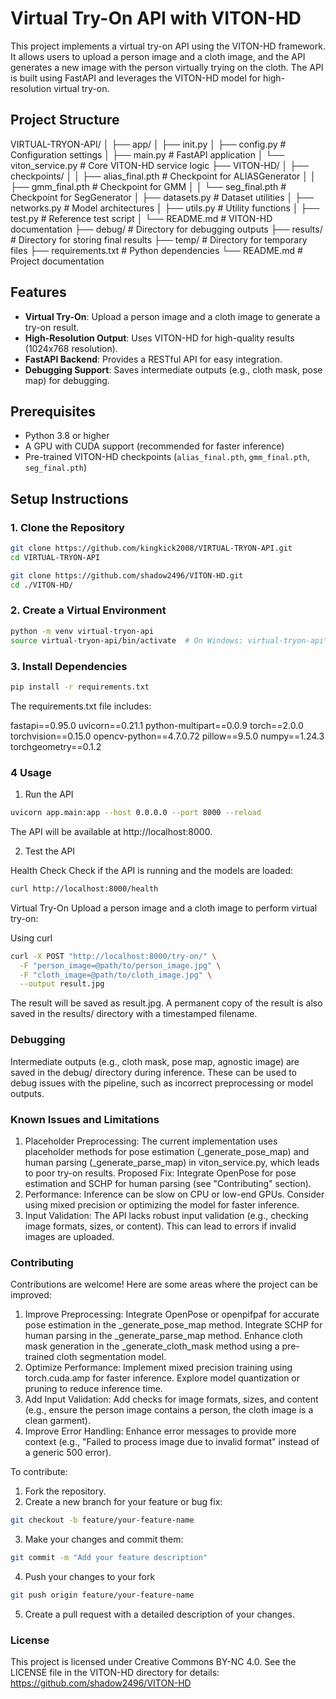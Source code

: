 # Virtual Try-On API with VITON-HD

This project implements a virtual try-on API using the VITON-HD framework. It allows users to upload a person image and a cloth image, and the API generates a new image with the person virtually trying on the cloth. The API is built using FastAPI and leverages the VITON-HD model for high-resolution virtual try-on.

## Project Structure
VIRTUAL-TRYON-API/
│
├── app/
│   ├── init.py
│   ├── config.py          # Configuration settings
│   ├── main.py            # FastAPI application
│   └── viton_service.py   # Core VITON-HD service logic
├── VITON-HD/
│   ├── checkpoints/
│   │   ├── alias_final.pth  # Checkpoint for ALIASGenerator
│   │   ├── gmm_final.pth    # Checkpoint for GMM
│   │   └── seg_final.pth    # Checkpoint for SegGenerator
│   ├── datasets.py          # Dataset utilities
│   ├── networks.py          # Model architectures
│   ├── utils.py             # Utility functions
│   ├── test.py              # Reference test script
│   └── README.md            # VITON-HD documentation
├── debug/                   # Directory for debugging outputs
├── results/                 # Directory for storing final results
├── temp/                    # Directory for temporary files
├── requirements.txt         # Python dependencies
└── README.md                # Project documentation


## Features

- **Virtual Try-On**: Upload a person image and a cloth image to generate a try-on result.
- **High-Resolution Output**: Uses VITON-HD for high-quality results (1024x768 resolution).
- **FastAPI Backend**: Provides a RESTful API for easy integration.
- **Debugging Support**: Saves intermediate outputs (e.g., cloth mask, pose map) for debugging.

## Prerequisites

- Python 3.8 or higher
- A GPU with CUDA support (recommended for faster inference)
- Pre-trained VITON-HD checkpoints (`alias_final.pth`, `gmm_final.pth`, `seg_final.pth`)

## Setup Instructions

### 1. Clone the Repository

```bash
git clone https://github.com/kingkick2008/VIRTUAL-TRYON-API.git
cd VIRTUAL-TRYON-API

git clone https://github.com/shadow2496/VITON-HD.git
cd ./VITON-HD/

```


### 2. Create a Virtual Environment
```bash
python -m venv virtual-tryon-api
source virtual-tryon-api/bin/activate  # On Windows: virtual-tryon-api\Scripts\activate
```

### 3. Install Dependencies

```bash
pip install -r requirements.txt
```

The requirements.txt file includes:


fastapi==0.95.0
uvicorn==0.21.1
python-multipart==0.0.9
torch==2.0.0
torchvision==0.15.0
opencv-python==4.7.0.72
pillow==9.5.0
numpy==1.24.3
torchgeometry==0.1.2


### 4 Usage
1. Run the API
```bash
uvicorn app.main:app --host 0.0.0.0 --port 8000 --reload
```
The API will be available at http://localhost:8000.

2. Test the API

Health Check
Check if the API is running and the models are loaded:


```bash
curl http://localhost:8000/health
```
Virtual Try-On
Upload a person image and a cloth image to perform virtual try-on:

Using curl
```bash
curl -X POST "http://localhost:8000/try-on/" \
  -F "person_image=@path/to/person_image.jpg" \
  -F "cloth_image=@path/to/cloth_image.jpg" \
  --output result.jpg

```


The result will be saved as result.jpg. A permanent copy of the result is also saved in the results/ directory with a timestamped filename.

### Debugging
Intermediate outputs (e.g., cloth mask, pose map, agnostic image) are saved in the debug/ directory during inference. These can be used to debug issues with the pipeline, such as incorrect preprocessing or model outputs.

### Known Issues and Limitations
1. Placeholder Preprocessing:
The current implementation uses placeholder methods for pose estimation (_generate_pose_map) and human parsing (_generate_parse_map) in viton_service.py, which leads to poor try-on results.
Proposed Fix: Integrate OpenPose for pose estimation and SCHP for human parsing (see "Contributing" section).
2. Performance:
Inference can be slow on CPU or low-end GPUs. Consider using mixed precision or optimizing the model for faster inference.
3. Input Validation:
The API lacks robust input validation (e.g., checking image formats, sizes, or content). This can lead to errors if invalid images are uploaded.


### Contributing
Contributions are welcome! Here are some areas where the project can be improved:

1. Improve Preprocessing:
Integrate OpenPose or openpifpaf for accurate pose estimation in the _generate_pose_map method.
Integrate SCHP for human parsing in the _generate_parse_map method.
Enhance cloth mask generation in the _generate_cloth_mask method using a pre-trained cloth segmentation model.
2. Optimize Performance:
Implement mixed precision training using torch.cuda.amp for faster inference.
Explore model quantization or pruning to reduce inference time.
3. Add Input Validation:
Add checks for image formats, sizes, and content (e.g., ensure the person image contains a person, the cloth image is a clean garment).
4. Improve Error Handling:
Enhance error messages to provide more context (e.g., "Failed to process image due to invalid format" instead of a generic 500 error).


To contribute:

1. Fork the repository.
2. Create a new branch for your feature or bug fix:
``` bash
git checkout -b feature/your-feature-name
``` 
3. Make your changes and commit them:
``` bash
git commit -m "Add your feature description"
```
4. Push your changes to your fork
``` bash
git push origin feature/your-feature-name
```
5. Create a pull request with a detailed description of your changes.


### License
This project is licensed under Creative Commons BY-NC 4.0. See the LICENSE file in the VITON-HD directory for details:
https://github.com/shadow2496/VITON-HD


